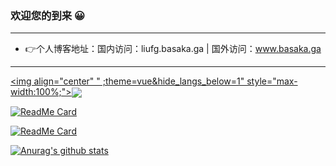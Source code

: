 ### 欢迎您的到来 😀
---

- 👉个人博客地址：国内访问：liufg.basaka.ga | 国外访问：www.basaka.ga

---
<a href="https://github.com/liufg520/github-readme-stats"><img align="center" " ;theme=vue&amp;hide_langs_below=1" style="max-width:100%;"></a><a href="https://github.com/liufg520/github-readme-stats"><img align="center" src="https://github-readme-stats.vercel.app/api?username=liufg520&show_icons=true&theme=vue" style="max-width:100%;"></a>


[![ReadMe Card](https://github-readme-stats.vercel.app/api/pin/?username=liufg520&repo=Blogs&theme=vue)](https://github.com/liufg520/Blogs)

[![ReadMe Card](https://github-readme-stats.vercel.app/api/pin/?username=liufg520&repo=Hexo-Sakura-CDN&theme=vue)](https://github.com/liufg520/Hexo-Sakura-CDN)

[![Anurag's github stats](https://github-readme-stats.vercel.app/api?username=liufg520&count_private=true&show_icons=true&theme=buefy)](https://github.com/liufg520/github-readme-stats)


